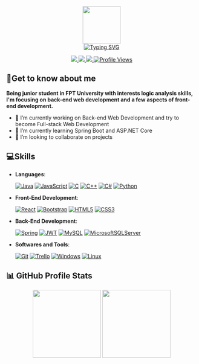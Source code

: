 
<div id="intro-img" align="center">
    <a href="#"><img src="https://emojis.slackmojis.com/emojis/images/1531849430/4246/blob-sunglasses.gif?1531849430" width=100></a>
</div>
<div id="about-me" align="center">
<a href="https://git.io/typing-svg"><img src="https://readme-typing-svg.demolab.com?font=Roboto+Condensed&weight=500&size=25&duration=4000&pause=500&color=EB5775&center=true&vCenter=true&width=550&lines=Hi%2C+I+am+Phạm+Trường+Giang;It's+nice+to+meet+you!;I+am+a+back+end+web+developer" alt="Typing SVG" /></a>
</div>
<p align='center'>
  <a href="https://www.linkedin.com/in/giangpham18/">
    <img src="https://img.shields.io/badge/linkedin-%230077B5.svg?&style=for-the-badge&logo=linkedin&logoColor=white" />
  </a>
<a href="https://www.facebook.com/nocolor06">
    <img src="https://img.shields.io/badge/Facebook-1877F2?style=for-the-badge&logo=facebook&logoColor=white" />        
  </a>
  <a href="mailto:giangbeo18@gmail.com">
    <img src="https://img.shields.io/badge/Gmail-D14836?style=for-the-badge&logo=gmail&logoColor=white" />        
  </a>
<a href="#"><img src="https://komarev.com/ghpvc/?username=nocolor06&style=for-the-badge&color=red" alt="Profile Views"></a>
</p>
<h2>
💫Get to know about me
</h2>
<p dir="auto"><strong>Being junior student in FPT University with interests logic analysis skills, I'm focusing on back-end web development and a few aspects of front-end development.</strong></p>
<ul dir="auto">
<li><g-emoji class="g-emoji" alias="telescope" fallback-src="https://github.githubassets.com/images/icons/emoji/unicode/1f52d.png">🔭</g-emoji> I’m currently working on Back-end Web Development and try to become Full-stack Web Development</li>
<li><g-emoji class="g-emoji" alias="seedling" fallback-src="https://github.githubassets.com/images/icons/emoji/unicode/1f331.png">🌱</g-emoji> I’m currently learning Spring Boot and ASP.NET Core</li>
<li><g-emoji class="g-emoji" alias="dancers" fallback-src="https://github.githubassets.com/images/icons/emoji/unicode/1f46f.png">👯</g-emoji> I’m looking to collaborate on projects</li>
</ul>
<h2>💻Skills</h2>
<ul dir="auto">
<li>
<p dir="auto"><strong>Languages</strong>:</p>
<p dir="auto"><a target="_blank" rel="noopener noreferrer nofollow" href=#"><img alt="Java" src="https://img.shields.io/badge/java-%23ED8B00.svg?style=for-the-badge&amp;logo=openjdk&amp;logoColor=white" style="max-width: 100%;"></a>
<a target="_blank" rel="noopener noreferrer nofollow" href="#"><img alt="JavaScript" src="https://img.shields.io/badge/JavaScript%20-%23F7DF1E.svg?style=for-the-badge&amp;logo=javascript&amp;logoColor=black" style="max-width: 100%;"></a>
<a target="_blank" rel="noopener noreferrer nofollow" href="#"><img alt="C" src="https://img.shields.io/badge/C%20-%232370ED.svg?style=for-the-badge&amp;logo=c&amp;logoColor=white" style="max-width: 100%;"></a>
<a target="_blank" rel="noopener noreferrer nofollow" href="#"><img alt="C++" src="https://img.shields.io/badge/C++%20-%2300599C.svg?style=for-the-badge&amp;logo=c%2B%2B&amp;logoColor=white" style="max-width: 100%;"></a>
<a target="_blank" rel="noopener noreferrer nofollow" href="#"><img alt="C#"src="https://img.shields.io/badge/c%23-%23239120.svg?style=for-the-badge&amp;logo=c-sharp&amp;logoColor=white" style="max-width: 100%;"></a>
<a target="_blank" rel="noopener noreferrer nofollow" href="#"><img alt="Python" src="https://img.shields.io/badge/python-3670A0?style=for-the-badge&amp;logo=python&amp;logoColor=ffdd54" style="max-width: 100%;"></a></p>
</li>
<li>
<p dir="auto"><strong>Front-End Development</strong>:</p>
<p dir="auto"><a target="_blank" rel="noopener noreferrer nofollow" href="#"><img alt="React" src="https://img.shields.io/badge/react-%2320232a.svg?style=for-the-badge&amp;logo=react&amp;logoColor=%2361DAFB" style="max-width: 100%;"></a>
<a target="_blank" rel="noopener noreferrer nofollow" href="#"><img alt="Bootstrap" src="https://img.shields.io/badge/bootstrap-%238511FA.svg?style=for-the-badge&amp;logo=bootstrap&amp;logoColor=white" style="max-width: 100%;"></a>
<a target="_blank" rel="noopener noreferrer nofollow" href="#"><img alt="HTML5" src="https://img.shields.io/badge/HTML5%20-%23E34F26.svg?style=for-the-badge&amp;logo=html5&amp;logoColor=white" style="max-width: 100%;"></a>
<a target="_blank" rel="noopener noreferrer nofollow" href="#"><img alt="CSS3" src="https://img.shields.io/badge/CSS%20-%231572B6.svg?style=for-the-badge&amp;logo=css3&amp;logoColor=white" style="max-width: 100%;"></a></p>
</li>
<li>
<p dir="auto"><strong>Back-End Development</strong>:</p>
<p dir="auto"><a target="_blank" rel="noopener noreferrer nofollow" href="#"><img alt="Spring" src="https://img.shields.io/badge/spring-%236DB33F.svg?style=for-the-badge&amp;logo=spring&amp;logoColor=white" style="max-width: 100%;"></a>
<a target="_blank" rel="noopener noreferrer nofollow" href="3"><img alt="JWT" src="https://img.shields.io/badge/JWT-black?style=for-the-badge&amp;logo=JSON%20web%20tokens" style="max-width: 100%;"></a>
<a target="_blank" rel="noopener noreferrer nofollow" href="#"><img alt="MySQL" src="https://img.shields.io/badge/mysql-%2300f.svg?style=for-the-badge&amp;logo=mysql&amp;logoColor=white" style="max-width: 100%;"></a>
<a target="_blank" rel="noopener noreferrer nofollow" href="#"><img alt="MicrosoftSQLServer" src="https://img.shields.io/badge/Microsoft%20SQL%20Server-CC2927?style=for-the-badge&amp;logo=microsoft%20sql%20server&amp;logoColor=white" style="max-width: 100%;"></a></p>
</li>
<li>
<p dir="auto"><strong>Softwares and Tools</strong>:</p>
<p dir="auto"><a target="_blank" rel="noopener noreferrer nofollow" href="#"><img alt="Git" src="https://img.shields.io/badge/git-%23F05033.svg?style=for-the-badge&amp;logo=git&amp;logoColor=white" style="max-width: 100%;"></a>
<a target="_blank" rel="noopener noreferrer nofollow" href="#"><img  alt="Trello" src="https://img.shields.io/badge/Trello-%23026AA7.svg?style=for-the-badge&amp;logo=Trello&amp;logoColor=white" style="max-width: 100%;"></a>
<a target="_blank" rel="noopener noreferrer nofollow" href="#"><img alt="Windows" src="https://img.shields.io/badge/Windows-0078D6?style=for-the-badge&amp;logo=windows&amp;logoColor=white" style="max-width: 100%;"></a>
<a target="_blank" rel="noopener noreferrer nofollow" href="#"><img alt="Linux" src="https://img.shields.io/badge/Linux-FCC624?style=for-the-badge&amp;logo=linux&amp;logoColor=black" style="max-width: 100%;"></a>
</li>
</ul>
<h2>📊 GitHub Profile Stats</h2>
<div align="center" dir="auto">
	<a target="_blank" rel="noopener noreferrer nofollow" href="#"><img height="180em" src="https://github-readme-stats.vercel.app/api?username=nocolor06&amp;show_icons=true&amp;hide_border=true&amp;&amp;count_private=true&amp;include_all_commits=true&amp;theme=dark" style="max-width: 100%;"></a>
	<a target="_blank" rel="noopener noreferrer nofollow" href="#"><img height="180em" src="https://github-readme-stats.vercel.app/api/top-langs/?username=nocolor06&amp;theme=dark&amp;show_icons=true&amp;hide_border=true&amp;layout=compact&amp;langs_count=8" style="max-width: 100%;"></a>
</div>
